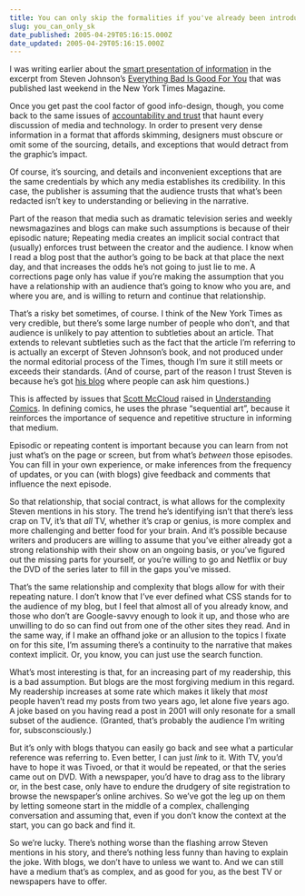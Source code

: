 ```yaml
---
title: You can only skip the formalities if you've already been introduced.
slug: you_can_only_sk
date_published: 2005-04-29T05:16:15.000Z
date_updated: 2005-04-29T05:16:15.000Z
---
```


I was writing earlier about the [smart presentation of information](/2005/04/24/sparklines_alm) in the excerpt from Steven Johnson’s [Everything Bad Is Good For You](http://www.amazon.com/exec/obidos/ASIN/1573223077/2020-20/) that was published last weekend in the New York Times Magazine.

Once you get past the cool factor of good info-design, though, you come back to the same issues of [accountability and trust](/2005/01/17/accountability_) that haunt every discussion of media and technology. In order to present very dense information in a format that affords skimming, designers must obscure or omit some of the sourcing, details, and exceptions that would detract from the graphic’s impact.

Of course, it’s sourcing, and details and inconvenient exceptions that are the same credentials by which any media establishes its credibility. In this case, the publisher is assuming that the audience trusts that what’s been redacted isn’t key to understanding or believing in the narrative.

Part of the reason that media such as dramatic television series and weekly newsmagazines and blogs can make such assumptions is because of their episodic nature; Repeating media creates an implicit social contract that (usually) enforces trust between the creator and the audience. I know when I read a blog post that the author’s going to be back at that place the next day, and that increases the odds he’s not going to just lie to me. A corrections page only has value if you’re making the assumption that you have a relationship with an audience that’s going to know who you are, and where you are, and is willing to return and continue that relationship.

That’s a risky bet sometimes, of course. I think of the New York Times as very credible, but there’s some large number of people who don’t, and that audience is unlikely to pay attention to subtleties about an article. That extends to relevant subtleties such as the fact that the article I’m referring to is actually an excerpt of Steven Johnson’s book, and not produced under the normal editorial process of the Times, though I’m sure it still meets or exceeds their standards. (And of course, part of the reason I trust Steven is because he’s got [his blog](http://www.stevenberlinjohnson.com/) where people can ask him questions.)

This is affected by issues that [Scott McCloud](http://www.scottmccloud.com/) raised in [Understanding Comics](http://www.amazon.com/exec/obidos/tg/detail/-/006097625X/2020-20/). In defining comics, he uses the phrase “sequential art”, because it reinforces the importance of sequence and repetitive structure in informing that medium.

Episodic or repeating content is important because you can learn from not just what’s on the page or screen, but from what’s *between* those episodes. You can fill in your own experience, or make inferences from the frequency of updates, or you can (with blogs) give feedback and comments that influence the next episode.

So that relationship, that social contract, is what allows for the complexity Steven mentions in his story. The trend he’s identifying isn’t that there’s less crap on TV, it’s that *all* TV, whether it’s crap or genius, is more complex and more challenging and better food for your brain. And it’s possible because writers and producers are willing to assume that you’ve either already got a strong relationship with their show on an ongoing basis, or you’ve figured out the missing parts for yourself, or you’re willing to go and Netflix or buy the DVD of the series later to fill in the gaps you’ve missed.

That’s the same relationship and complexity that blogs allow for with their repeating nature. I don’t know that I’ve ever defined what CSS stands for to the audience of my blog, but I feel that almost all of you already know, and those who don’t are Google-savvy enough to look it up, and those who are unwilling to do so can find out from one of the other sites they read. And in the same way, if I make an offhand joke or an allusion to the topics I fixate on for this site, I’m assuming there’s a continuity to the narrative that makes context implicit. Or, you know, you can just use the search function.

What’s most interesting is that, for an increasing part of my readership, this is a bad assumption. But blogs are the most forgiving medium in this regard. My readership increases at some rate which makes it likely that *most* people haven’t read my posts from two years ago, let alone five years ago. A joke based on you having read a post in 2001 will only resonate for a small subset of the audience. (Granted, that’s probably the audience I’m writing for, subsconsciously.)

But it’s only with blogs thatyou can easily go back and see what a particular reference was referring to. Even better, I can just *link* to it. With TV, you’d have to hope it was Tivoed, or that it would be repeated, or that the series came out on DVD. With a newspaper, you’d have to drag ass to the library or, in the best case, only have to endure the drudgery of site registration to browse the newspaper’s online archives. So we’ve got the leg up on them by letting someone start in the middle of a complex, challenging conversation and assuming that, even if you don’t know the context at the start, you can go back and find it.

So we’re lucky. There’s nothing worse than the flashing arrow Steven mentions in his story, and there’s nothing less funny than having to explain the joke. With blogs, we don’t have to unless we want to. And we can still have a medium that’s as complex, and as good for you, as the best TV or newspapers have to offer.
